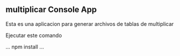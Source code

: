 

## multiplicar Console App

Esta es una aplicacion para generar archivos de tablas de multiplicar

Ejecutar este comando


...
npm install
...
